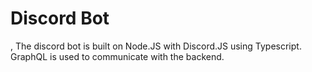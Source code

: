# Discord Bot
,
The discord bot is built on Node.JS with Discord.JS using Typescript. GraphQL is used to communicate with the backend.
